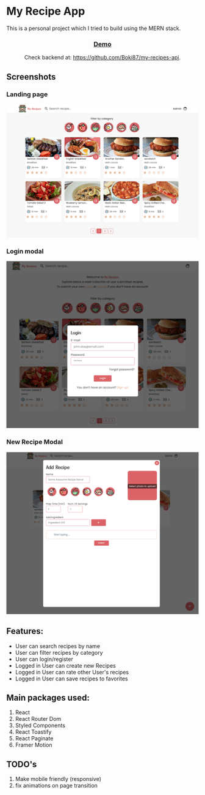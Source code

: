 # My Recipe App

This is a personal project which I tried to build using the MERN stack.



<div align="center">
  <h3>
    <a href="https://my-recipes-front.netlify.app/">
      Demo
    </a>
  </h3>
</div>

<div align="center">
   Check backend at: <a href="https://github.com/Boki87/my-recipes-api" target="_blank">https://github.com/Boki87/my-recipes-api</a>.
</div>


## Screenshots

### Landing page
![screenshot](screenshots/screen1.png)

### Login modal
![screenshot](screenshots/screen2.png)

### New Recipe Modal
![screenshot](screenshots/screen3.png)



## Features:
* User can search recipes by name
* User can filter recipes by category
* User can login/register
* Logged in User can create new Recipes
* Logged in User can rate other User's recipes
* Logged in User can save recipes to favorites

## Main packages used: 
1. React
2. React Router Dom
3. Styled Components
4. React Toastify
5. React Paginate
6. Framer Motion


## TODO's

1. Make mobile friendly (responsive)
2. fix animations on page transition



